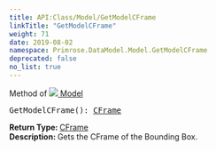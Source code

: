 ```yaml
---
title: API:Class/Model/GetModelCFrame
linkTitle: "GetModelCFrame"
weight: 71
date: 2019-08-02
namespace: Primrose.DataModel.Model.GetModelCFrame
deprecated: false
no_list: true
---
```

Method of <a href="/docs/api-reference/Class/Model"><img src="/icons/silk/bricks.png"/>&nbsp;Model</a>
<pre class="method-declaration">
GetModelCFrame(): <a class="type" href="/docs/api-reference/DataType/CFrame">CFrame</a></pre>
<b>Return Type: </b>
<a class="type" href="/docs/api-reference/DataType/CFrame">CFrame</a>
<br/>
<b>Description: </b>
Gets the CFrame of the Bounding Box.

